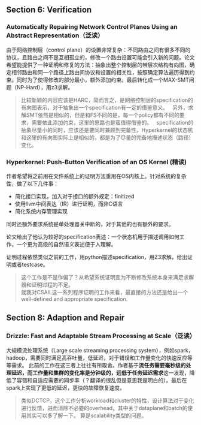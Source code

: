 ## Section 6: Verification

### Automatically Repairing Network Control Planes Using an Abstract Representation（泛读）
由于网络控制层（control plane）的设置非常复杂：不同路由之间有很多不同的协议，且路由之间不是互相孤立的，修改一个路由设置可能会引入新的问题。论文希望能提供了一种证明和修复的方法：抽象出整个控制层的带层次结构有向图，确定相邻路由和同一个路径上路由间协议和设置的相关性，按照确定算法遍历得到约束。同时为了使得修改的部分最小，额外添加约束。最后转化成一个MAX-SMT问题（NP-Hard），用z3求解。

> 比较新颖的内容应该是HARC，简而言之，是网络控制层的specification的有向图表示，对于抽象出一个specification有一定的借鉴意义。  
> 另外，求解SMT依然是相似的，但是和FS不同的是，每一个policy都有不同的要求，需要依此添加约束，这里的思路也是蛮值得借鉴的。  
> specification的抽象尽量小的同时，应该还是要同时兼顾到完备性。Hyperkernel的状态机和这里的有向图实际上是相似的，都是为了尽量的完备地描述状态（路径）变化。

### Hyperkernel: Push-Button Verification of an OS Kernel (精读)
作者希望将之前用在文件系统上的证明方法重用在OS内核上。针对系统的复杂性，做了以下几件事：
- 简化接口实现，加入对于接口的额外规定：finitized
- 使用llvm中间表达（IR）进行证明，而非C语言
- 简化系统内存管理实现

同时还额外要求系统是单处理器关中断的，对于其他的也有额外的要求。

论文给出了他认为较好的specification表述：一个状态机用于描述调用如何工作，一个更为高级的自然语义表述便于人理解。

证明过程依然类似之前的工作，用python描述specification，用Z3求解，给出证明或者testcase。

> 这个工作是不是作偏了？从希望系统证明变为不断修改系统本身来满足求解器和证明过程的不足。  
> 就我对CSAIL这一系列程序证明的工作来看，最直接的方法还是给出一个well-defined and appropriate specification.

## Section 8: Adaption and Repair
### Drizzle: Fast and Adaptable Stream Processing at Scale（泛读）
大规模流处理系统（Large scale streaming processing system），例如spark，hadoop，需要同时满足高吞吐量，低延迟，对于错误和工作量变化的快速反应等等需求。
此前的工作在这三者上往往有所取舍。作者基于**流任务需要毫秒级的处理延迟，而工作量和集群的变化率是分钟级的，远低于任务延迟需求**这一发现，降低了容错和自适应需要的同步率（？翻译的很乱但是意思我是明白的）。最后在spark上实现了更低的延迟，更快的故障恢复速度。
> 类似DCTCP，这个工作分析workload和cluster的特性，设计算法对于变化进行反馈，进而消除不必要的overhead。其中关于dataplane和batch的使用其实可以多了解一下。
> 算是scalability类型的问题。
